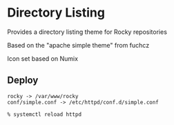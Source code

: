 Directory Listing
=================

Provides a directory listing theme for Rocky repositories

Based on the "apache simple theme" from fuchcz

Icon set based on Numix

Deploy
------

```
rocky -> /var/www/rocky
conf/simple.conf -> /etc/httpd/conf.d/simple.conf

% systemctl reload httpd
```
